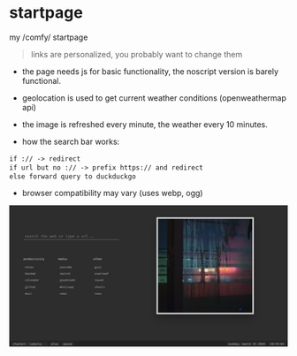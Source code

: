 # startpage

my /comfy/ startpage

> links are personalized, you probably want to change them

* the page needs js for basic functionality, the noscript version is
  barely functional.
  
* geolocation is used to get current weather conditions (openweathermap api)

* the image is refreshed every minute, the weather every 10 minutes.

* how the search bar works:
```
if :// -> redirect
if url but no :// -> prefix https:// and redirect
else forward query to duckduckgo
```

* browser compatibility may vary (uses webp, ogg)


<img src="screenshot.png" alt="screenshot"/>
